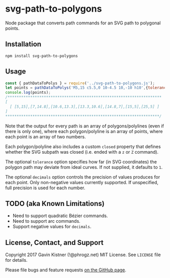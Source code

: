 # svg-path-to-polygons
Node package that converts path commands for an SVG path to polygonal points.

## Installation

`npm install svg-path-to-polygons`


## Usage
```js
const { pathDataToPolys } = require('../svg-path-to-polygons.js');
let points = pathDataToPolys('M5,15 c5.5,0 10-4.5 10,-10 h10',{tolerance:1, decimals:1});
console.log(points);
/********************************************************************
[
  [ [5,15],[7,14.8],[10.6,13.3],[13.3,10.6],[14.8,7],[15,5],[25,5] ]
]
********************************************************************/
```

Note that the output for every path is an array of polygons/polylines (even if there is only one), where each polygon/polyline is an array of points, where each point is an array of two numbers.

Each polygon/polyline also includes a custom `closed` property that defines whether the SVG subpath was closed (i.e. ended with a `z` or `Z` command).

The optional `tolerance` option specifies how far (in SVG coordinates) the polygon path may deviate from ideal curves. If not supplied, it defaults to `1`.

The optional `decimals` option controls the precision of values produces for each point. Only non-negative values currently supported. If unspecified, full precision is used for each number.


## TODO (aka Known Limitations)

* Need to support quadratic Bézier commands.
* Need to support arc commands.
* Support negative values for `decimals`.

## License, Contact, and Support

Copyright 2017 Gavin Kistner (!@phrogz.net)
MIT License. See `LICENSE` file for details.

Please file bugs and feature requests [on the GitHub page](https://github.com/Phrogz/svg-path-to-polygons/issues).